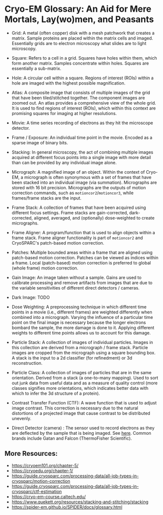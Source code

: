 # Cryo-EM Glossary: An Aid for Mere Mortals, Lay(wo)men, and Peasants

* Grid: A metal (often copper) disk with a mesh patchwork that creates a matrix.  Sample proteins are placed within the matrix cells and imaged.  Essentially grids are to electron microscopy what slides are to light microscopy.
* Square: Refers to a cell in a grid.  Squares have holes within them, which form another matrix.  Samples concentrate within holes.  Squares are essentially a sub-matrix.
* Hole: A circular cell within a square.  Regions of interest (ROIs) within a hole are imaged with the highest possible magnification.
* Atlas: A composite image that consists of multiple images of the grid that have been tiled/stitched together.  The component images are zoomed out.  An atlas provides a comprehensive view of the whole grid.  It is used to find regions of interest (ROIs), which within this context are promising squares for imaging at higher resolutions.

* Movie: A time series recording of electrons as they hit the microscope detector.
* Frame / Exposure: An individual time point in the movie.  Encoded as a sparse image of binary bits.
* Stacking: In general microscopy, the act of combining multiple images acquired at different focus points into a single image with more detail than can be provided by any individual image alone.
* Micrograph: A magnified image of an object.  Within the context of Cryo-EM, a micrograph is often synonymous with a set of frames that have been stacked into an individual image (via summation).   Micrographs are stored with 16 bit precision.  Micrographs are the outputs of motion correction commands, such as `motioncor2`/`motioncor3`, while frames/frame stacks are the input.
* Frame Stack: A collection of frames that have been acquired using different focus settings.  Frame stacks are gain-corrected, dark-corrected, aligned, averaged, and (optionally) dose-weighted to create micrographs. 
* Frame Aligner: A program/function that is used to align objects within a frame stack.  Frame aligner functionality is part of `motioncor2` and CryoSPARC's patch-based motion correction.
* Patches: Multiple bounded areas within a frame that are aligned using patch-based motion correction.  Patches can be viewed as indices within a frame.  Local (patch-based) motion correction is preferred to global (whole frame) motion correction.
* Gain Image: An image taken without a sample.  Gains are used to calibrate processing and remove artifacts from images that are due to the variable sensitivities of different direct detectors / cameras.
* Dark Image: TODO
* Dose Weighting: A preprocessing technique in which different time points in a movie (i.e., different frames) are weighted differently when combined into a micrograph.  Varying the influence of a particular time point on the final image is necessary because the longer electrons bombard the sample, the more damage is done to it.  Applying different weights to different time points allows us to account for this damage.
* Particle Stack: A collection of images of individual particles.  Images in this collection are derived from a micrograph / frame stack.  Particle images are cropped from the micrograph using a square bounding box.  A stack is the input to a 2d classifier (for refinedment) or 3d reconstruction.
* Particle Class: A collection of images of particles that are in the same orientation.  Derived from a stack (a one-to-many mapping).  Used to sort out junk data from useful data and as a measure of quality control (more classes signifies more orientations, which indicates better data with which to infer the 3d structure of a protein).

* Contrast Transfer Function (CTF): A wave function that is used to adjust image contrast.  This correction is necessary due to the natural distortions of a projected image that cause contrast to be distributed unevenly.


* Direct Detector (camera) : The sensor used to record electrons as they are deflected by the sample that is being imaged.  See [here](https://en.wikipedia.org/wiki/Detectors_for_transmission_electron_microscopy#Direct_electron_detectors).  Common brands include Gatan and Falcon (ThermoFisher Scientific).

## More Resources:

* https://cryoem101.org/chapter-5/
* https://cryoedu.org/chapter-1/
* https://guide.cryosparc.com/processing-data/all-job-types-in-cryosparc/motion-correction
* https://guide.cryosparc.com/processing-data/all-job-types-in-cryosparc/ctf-estimation
* https://cryo-em-course.caltech.edu/
* https://www.quekett.org/resources/stacking-and-stitching/stacking
* https://spider-em.github.io/SPIDER/docs/glossary.html